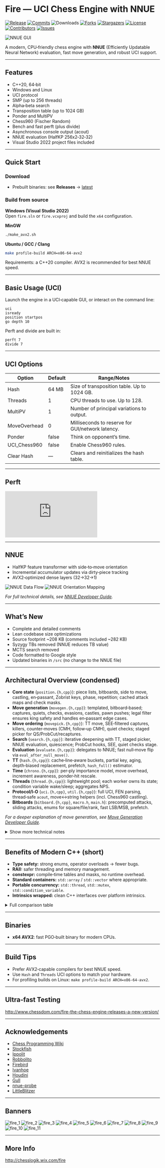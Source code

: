 # Fire — UCI Chess Engine with NNUE

[![Release][release-badge]][release-link]
[![Commits][commits-badge]][commits-link]
![Downloads][downloads-badge]
[![Forks][forks-shield]][forks-url]
[![Stargazers][stars-shield]][stars-url]
[![License][license-badge]][license-link]
[![Contributors][contributors-shield]][contributors-url]
[![Issues][issues-shield]][issues-url]

![NNUE GUI](https://raw.githubusercontent.com/FireFather/fire-zero/master/bitmaps/nnue-gui.png)

A modern, CPU‑friendly chess engine with **NNUE** (Efficiently Updatable Neural Network) evaluation, fast move generation, and robust UCI support.

---

## Features

- C++20, 64‑bit
- Windows and Linux
- UCI protocol
- SMP (up to 256 threads)
- Alpha‑beta search
- Transposition table (up to 1024 GB)
- Ponder and MultiPV
- Chess960 (Fischer Random)
- Bench and fast perft (plus divide)
- Asynchronous console output (acout)
- NNUE evaluation (HalfKP 256x2‑32‑32)
- Visual Studio 2022 project files included

---

## Quick Start

### Download
- Prebuilt binaries: see **Releases** → [latest][release-link]

### Build from source

**Windows (Visual Studio 2022)**  
Open `fire.sln` or `fire.vcxproj` and build the `x64` configuration.

**MinGW**
```bash
./make_avx2.sh
```

**Ubuntu / GCC / Clang**
```bash
make profile-build ARCH=x86-64-avx2
```

Requirements: a C++20 compiler. AVX2 is recommended for best NNUE speed.

---

## Basic Usage (UCI)

Launch the engine in a UCI‑capable GUI, or interact on the command line:

```text
uci
isready
position startpos
go depth 10
```

Perft and divide are built in:
```text
perft 7
divide 7
```

---

## UCI Options

| Option         | Default | Range/Notes                                                |
|----------------|---------|------------------------------------------------------------|
| Hash           | 64 MB   | Size of transposition table. Up to 1024 GB.               |
| Threads        | 1       | CPU threads to use. Up to 128.                             |
| MultiPV        | 1       | Number of principal variations to output.                  |
| MoveOverhead   | 0       | Milliseconds to reserve for GUI/network latency.           |
| Ponder         | false   | Think on opponent’s time.                                  |
| UCI_Chess960   | false   | Enable Chess960 rules.                                     |
| Clear Hash     | —       | Clears and reinitializes the hash table.                   |

---

## Perft

![Perft 7](https://raw.githubusercontent.com/FireFather/fire/master/docs/perft.md)

---

## NNUE

- HalfKP feature transformer with side‑to‑move orientation
- Incremental accumulator updates via dirty‑piece tracking
- AVX2‑optimized dense layers (32→32→1)

![NNUE Data Flow](https://raw.githubusercontent.com/FireFather/fire/master/docs/nuue_halfkp_data_flow.png)
![NNUE Orientation Mapping](https://raw.githubusercontent.com/FireFather/fire/master/docs/nnue_orientation_mapping.png)


_For full technical details, see [NNUE Developer Guide](NNUE.md)._

---

## What’s New

- Complete and detailed comments
- Lean codebase size optimizations
- Source footprint ~208 KB (comments included ~282 KB)
- Syzygy TBs removed (NNUE reduces TB value)
- MCTS search removed
- Code formatted to Google style
- Updated binaries in `/src` (no change to the NNUE file)

---

## Architectural Overview (condensed)

- **Core state** (`position.{h,cpp}`): piece lists, bitboards, side to move, castling, en‑passant, Zobrist keys, phase, repetition; cached attack maps and check masks.
- **Move generation** (`movegen.{h,cpp}`): templated, bitboard‑based; captures, quiets, checks, evasions, castles, pawn pushes; legal filter ensures king safety and handles en‑passant edge cases.
- **Move ordering** (`movepick.{h,cpp}`): TT move, SEE‑filtered captures, killers, counter‑moves (CMH, follow‑up CMH), quiet checks; staged picker for QS/ProbCut/recaptures.
- **Search** (`search.{h,cpp}`): iterative deepening with TT, staged picker, NNUE evaluation, quiescence; ProbCut hooks, SEE, quiet checks stage.
- **Evaluation** (`evaluate.{h,cpp}`): delegates to NNUE; fast null‑move flip via `eval_after_null_move()`.
- **TT** (`hash.{h,cpp}`): cache‑line‑aware buckets, partial key, aging, depth‑biased replacement, prefetch, `hash_full()` estimator.
- **Time** (`chrono.{h,cpp}`): per‑ply importance model, move overhead, increment awareness, ponder‑hit rescale.
- **Threads** (`thread.{h,cpp}`): lightweight pool; each worker owns its state; condition variable wake/sleep; aggregates NPS.
- **Protocol/I‑O** (`uci.{h,cpp}`, `util.{h,cpp}`): full UCI, FEN parsing, thread‑safe `acout`, move<->string helpers (incl. Chess960 castling).
- **Bitboards** (`bitboard.{h,cpp}`, `macro.h`, `main.h`): precomputed attacks, sliding attacks, enums for square/file/rank, fast LSB/MSB, prefetch.


_For a deeper explanation of move generation, see [Move Generation Developer Guide](MoveGen.md)._

<details>
<summary>Show more technical notes</summary>

- **Incremental state:** `position::play_move()` updates all keys and masks (material, pawn, bishop‑color, x‑rays, check squares, 50‑move bucket).
- **Legality:** pinned pieces tracked; king moves checked against live attack masks; en‑passant verified by recomputing slider rays through the capture square.
- **Target‑masked generators:** most `movegen` functions accept a destination mask for early pruning.
- **History tables:** global history, counter‑move history (CMH), follow‑up counters, max‑gain for tactical quiets, and evasion history.
- **Alignment & prefetch:** TT buckets aligned to cache lines; prefetch hints reduce stalls.
- **ASCII‑only comments:** avoid UTF‑8 issues in toolchains/linters.
</details>

---

## Benefits of Modern C++ (short)

- **Type safety:** strong enums, operator overloads → fewer bugs.
- **RAII:** safer threading and memory management.
- **constexpr:** compile‑time tables and masks, no runtime overhead.
- **Standard containers:** `std::array` / `std::vector` where appropriate.
- **Portable concurrency:** `std::thread`, `std::mutex`, `std::condition_variable`.
- **Intrinsics wrapped:** clean C++ interfaces over platform intrinsics.

<details>
<summary>Full comparison table</summary>

| Feature | Old‑school C engines | This engine’s C++ approach | Practical benefit |
| --- | --- | --- | --- |
| Type safety | int everywhere | Strong enums, overloads | Fewer logic bugs |
| Memory mgmt | malloc/free | RAII, vectors/arrays | No leaks, cleaner |
| Concurrency | pthread_*, globals | std::thread, atomics, CVs | Portable, safe |
| Constants | #define | constexpr tables | Faster, safer |
| Organization | 1–2 huge files | Cohesive modules | Maintainable |
| Eval | Hard‑coded PST | Modular NNUE API | Easy upgrades |
</details>

---

## Binaries

- **x64 AVX2**: fast PGO‑built binary for modern CPUs.

---

## Build Tips

- Prefer AVX2‑capable compilers for best NNUE speed.
- Use `Hash` and `Threads` UCI options to match your hardware.
- For profiling builds on Linux: `make profile-build ARCH=x86-64-avx2`.

---

## Ultra‑fast Testing

http://www.chessdom.com/fire-the-chess-engine-releases-a-new-version/

---

## Acknowledgements

- [Chess Programming Wiki](https://www.chessprogramming.org)
- [Stockfish](https://github.com/official-stockfish/Stockfish)
- [Ippolit](https://github.com/FireFather/ippolit)
- [Robbolito](https://github.com/FireFather/robbolito)
- [Firebird](https://github.com/FireFather/firebird)
- [Ivanhoe](https://www.chessprogramming.org/IvanHoe)
- [Houdini](https://www.cruxis.com/chess/houdini.htm)
- [Gull](https://github.com/FireFather/seagull)
- [nnue-probe](https://github.com/dshawul/nnue-probe/)
- [LittleBlitzer](http://www.kimiensoftware.com)

---

## Banners

![fire_1](https://raw.githubusercontent.com/FireFather/fire/master/bitmaps/fire_1.bmp)
![fire_2](https://raw.githubusercontent.com/FireFather/fire/master/bitmaps/fire_2.bmp)
![fire_3](https://raw.githubusercontent.com/FireFather/fire/master/bitmaps/fire_3.bmp)
![fire_4](https://raw.githubusercontent.com/FireFather/fire/master/bitmaps/fire_4.bmp)
![fire_5](https://raw.githubusercontent.com/FireFather/fire/master/bitmaps/fire_5.bmp)
![fire_6](https://raw.githubusercontent.com/FireFather/fire/master/bitmaps/fire_6.bmp)
![fire_7](https://raw.githubusercontent.com/FireFather/fire/master/bitmaps/fire_7.bmp)
![fire_8](https://raw.githubusercontent.com/FireFather/fire/master/bitmaps/fire_8.bmp)
![fire_9](https://raw.githubusercontent.com/FireFather/fire/master/bitmaps/fire_9.bmp)
![fire_10](https://raw.githubusercontent.com/FireFather/fire/master/bitmaps/fire_10.bmp)
![fire_11](https://raw.githubusercontent.com/FireFather/fire/master/bitmaps/fire_11.bmp)

---

## More Info

http://chesslogik.wix.com/fire

[contributors-url]: https://github.com/FireFather/fire/graphs/contributors
[forks-url]: https://github.com/FireFather/fire/network/members
[stars-url]: https://github.com/FireFather/fire/stargazers
[issues-url]: https://github.com/FireFather/fire/issues

[contributors-shield]: https://img.shields.io/github/contributors/FireFather/fire?style=for-the-badge&color=blue
[forks-shield]: https://img.shields.io/github/forks/FireFather/fire?style=for-the-badge&color=blue
[stars-shield]: https://img.shields.io/github/stars/FireFather/fire?style=for-the-badge&color=blue
[issues-shield]: https://img.shields.io/github/issues/FireFather/fire?style=for-the-badge&color=blue

[license-badge]: https://img.shields.io/github/license/FireFather/fire?style=for-the-badge&label=license&color=blue
[license-link]: https://github.com/FireFather/fire/blob/main/LICENSE
[release-badge]: https://img.shields.io/github/v/release/FireFather/fire?style=for-the-badge&label=official%20release
[release-link]: https://github.com/FireFather/fire/releases/latest
[commits-badge]: https://img.shields.io/github/commits-since/FireFather/fire/latest?style=for-the-badge
[commits-link]: https://github.com/FireFather/fire/commits/main
[downloads-badge]: https://img.shields.io/github/downloads/FireFather/fire/total?style=for-the-badge&color=blue
